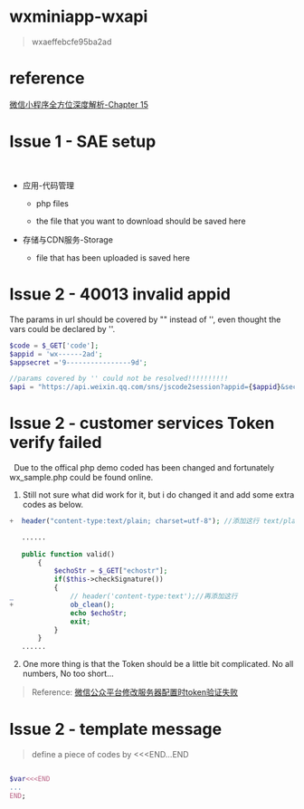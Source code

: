 # wxminiapp-wxapi

> wxaeffebcfe95ba2ad

# reference
[微信小程序全方位深度解析-Chapter 15](http://study.163.com/course/courseMain.htm?courseId=1003283028)

# Issue 1 - SAE setup

 
* 应用-代码管理

    * php files  
    
    * the file that you want to download should be saved here
 
* 存储与CDN服务-Storage

    * file that has been uploaded is saved here

# Issue 2 - 40013 invalid appid

 The params in url should be covered by "" instead of '', even thought the vars could be declared by ''.
 
 ```php
$code = $_GET['code'];
$appid = 'wx------2ad';
$appsecret ='9----------------9d';

//params covered by '' could not be resolved!!!!!!!!!!
$api = "https://api.weixin.qq.com/sns/jscode2session?appid={$appid}&secret={$appsecret}&js_code={$code}&grant_type=authorization_code";
 ```

# Issue 2 - customer services Token verify failed
 
Due to the offical php demo coded has been changed and fortunately wx_sample.php could be found online.

1. Still not sure what did work for it, but i do changed it and add some extra codes as below.

```php
+  header("content-type:text/plain; charset=utf-8"); //添加这行 text/plain

   ......
   
   public function valid()
       {
           $echoStr = $_GET["echostr"];
           if($this->checkSignature())
           {
_              // header('content-type:text');//再添加这行
+              ob_clean();
               echo $echoStr;
               exit;
           }
       }
   ......
```

2. One more thing is that the Token should be a little bit complicated. No all numbers, No too short...

> Reference: [微信公众平台修改服务器配置时token验证失败](https://bbs.csdn.net/topics/390991193)

# Issue 2 - template message

> define a piece of codes by <<<END...END

```php

$var<<<END
...
END;

```

